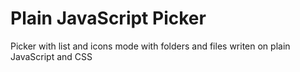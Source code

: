 # Plain JavaScript Picker
Picker with list and icons mode with folders and files writen on plain JavaScript and CSS
